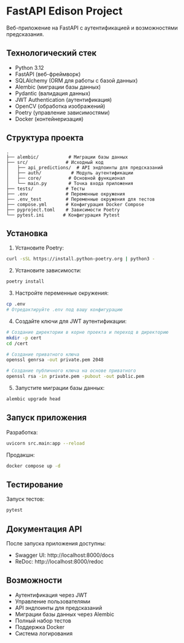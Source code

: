 # FastAPI Edison Project

Веб-приложение на FastAPI с аутентификацией и возможностями предсказания.

## Технологический стек

- Python 3.12
- FastAPI (веб-фреймворк)
- SQLAlchemy (ORM для работы с базой данных)
- Alembic (миграции базы данных)
- Pydantic (валидация данных)
- JWT Authentication (аутентификация)
- OpenCV (обработка изображений)
- Poetry (управление зависимостями)
- Docker (контейнеризация)

## Структура проекта

```
.
├── alembic/           # Миграции базы данных
├── src/              # Исходный код
│   ├── api_predictions/  # API эндпоинты для предсказаний
│   ├── auth/           # Модуль аутентификации
│   ├── core/          # Основной функционал
│   └── main.py        # Точка входа приложения
├── tests/            # Тесты
├── .env              # Переменные окружения
├── .env_test         # Переменные окружения для тестов
├── compose.yml       # Конфигурация Docker Compose
├── pyproject.toml    # Зависимости Poetry
└── pytest.ini       # Конфигурация Pytest
```

## Установка

1. Установите Poetry:
```bash
curl -sSL https://install.python-poetry.org | python3 -
```

2. Установите зависимости:
```bash
poetry install
```

3. Настройте переменные окружения:
```bash
cp .env
# Отредактируйте .env под вашу конфигурацию
```

4. Создайте ключи для JWT аутентификации:
```bash
# Создание директории в корне проекта и переход в директорию
mkdir -p cert
cd /cert

# Создание приватного ключа
openssl genrsa -out private.pem 2048

# Создание публичного ключа на основе приватного
openssl rsa -in private.pem -pubout -out public.pem
```

5. Запустите миграции базы данных:
```bash
alembic upgrade head
```

## Запуск приложения

Разработка:
```bash
uvicorn src.main:app --reload
```

Продакшн:
```bash
docker compose up -d
```

## Тестирование

Запуск тестов:
```bash
pytest
```

## Документация API

После запуска приложения доступны:
- Swagger UI: http://localhost:8000/docs
- ReDoc: http://localhost:8000/redoc

## Возможности

- Аутентификация через JWT
- Управление пользователями
- API эндпоинты для предсказаний
- Миграции базы данных через Alembic
- Полный набор тестов
- Поддержка Docker
- Система логирования
